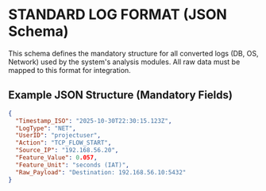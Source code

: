 # STANDARD LOG FORMAT (JSON Schema)

This schema defines the mandatory structure for all converted logs (DB, OS, Network) used by the system's analysis modules. All raw data must be mapped to this format for integration.

## Example JSON Structure (Mandatory Fields)
```json
{
  "Timestamp_ISO": "2025-10-30T22:30:15.123Z",
  "LogType": "NET",
  "UserID": "projectuser",
  "Action": "TCP_FLOW_START",
  "Source_IP": "192.168.56.20",
  "Feature_Value": 0.057, 
  "Feature_Unit": "seconds (IAT)",
  "Raw_Payload": "Destination: 192.168.56.10:5432"
}

